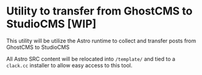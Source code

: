 # Utility to transfer from GhostCMS to StudioCMS [WIP]

This utility will be utilize the Astro runtime to collect and transfer posts from GhostCMS to StudioCMS

All Astro SRC content will be relocated into `/template/` and tied to a `clack.cc` installer to allow easy access to this tool.
